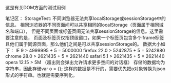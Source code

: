 这是有关DOM方面的测试用例

笔记区：
StorageTest:
不同浏览器无法共享localStorage或sessionStorage中的信息。
相同浏览器的不同页面间可以共享相同的localStorage（页面属于相同域名和端口），
但是不同页面或标签页间无法共享sessionStorage的信息。这里需要注意的是，
页面及标签页仅指顶级窗口，如果一个标签页包含多个iframe标签且他们属于同源页面，那么他们之间是可以共享sessionStorage的。
数据大小如下：
IE 9          > 4999995 + 5 = 5000000
firefox 22.0 > 5242875 + 5 = 5242880
chrome  28.0  > 2621435 + 5 = 2621440
safari  5.1   > 2621435 + 5 = 2621440
opera   12.15 > 5M （超出则会弹出允许请求更多空间的对话框）
存储的数据均为字符串，因此存储var o = {}; 这样的数据是不行的，需要优先把o对象转换为json形式的字符串。也就是需要序列化。
